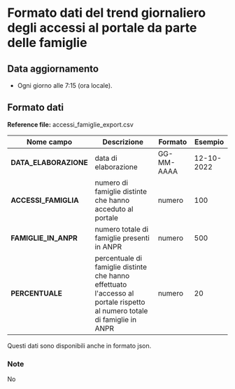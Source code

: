 # Formato dati del trend giornaliero degli accessi al portale da parte delle famiglie

## Data aggiornamento
- Ogni giorno alle 7:15 (ora locale).  

## Formato dati

**Reference file:** accessi_famiglie_export.csv<br>

| Nome campo                  | Descrizione                       | Formato                       | Esempio             |
|-----------------------------|-----------------------------------|-------------------------------|---------------------|
| **DATA_ELABORAZIONE**       | data di elaborazione             | GG-MM-AAAA                   | 12-10-2022       |
| **ACCESSI_FAMIGLIA**       | numero di famiglie distinte che hanno acceduto al portale            |numero                 | 100      |
| **FAMIGLIE_IN_ANPR**        | numero totale di famiglie presenti in ANPR | numero           | 500       |
| **PERCENTUALE**        | percentuale di famiglie distinte che hanno effettuato l'accesso al portale rispetto al numero totale di famiglie in ANPR  | numero       | 20       |

				   

Questi dati sono disponibili anche in formato json.

### Note
No
